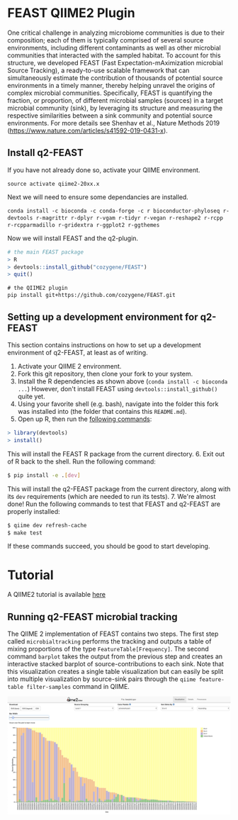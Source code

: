 
# FEAST QIIME2 Plugin


One critical challenge in analyzing microbiome communities is due to their composition; each of them is typically comprised of several source environments, including different contaminants as well as other microbial communities that interacted with the sampled habitat. To account for this structure, we developed FEAST (Fast Expectation-mAximization microbial Source Tracking), a ready-to-use scalable framework that can simultaneously estimate the contribution of thousands of potential source environments in a timely manner, thereby helping unravel the origins of complex microbial communities. Specifically, FEAST is quantifying the fraction, or proportion, of different microbial samples (sources) in a target microbial community (sink), by leveraging its structure and measuring the respective similarities between a sink community and potential source environments. For more details see Shenhav et al., Nature Methods 2019 (https://www.nature.com/articles/s41592-019-0431-x).

## Install q2-FEAST

If you have not already done so, activate your QIIME environment.

```shell
source activate qiime2-20xx.x
```
Next we will need to ensure some dependancies are installed.

```shell
conda install -c bioconda -c conda-forge -c r bioconductor-phyloseq r-devtools r-magrittr r-dplyr r-vgam r-tidyr r-vegan r-reshape2 r-rcpp r-rcpparmadillo r-gridextra r-ggplot2 r-ggthemes   
```

Now we will install FEAST and the q2-plugin.

```R
# the main FEAST package
> R
> devtools::install_github("cozygene/FEAST")
> quit()
```
```shell
# the QIIME2 plugin
pip install git+https://github.com/cozygene/FEAST.git
```

## Setting up a development environment for q2-FEAST
This section contains instructions on how to set up a development environment
of q2-FEAST, at least as of writing.

1. Activate your QIIME 2 environment.
2. Fork this git repository, then clone your fork to your system.
3. Install the R dependencies as shown above (`conda install -c bioconda ...`)
   However, don't install FEAST using `devtools::install_github()` quite yet.
4. Using your favorite shell (e.g. bash), navigate into the folder this fork
   was installed into (the folder that contains this `README.md`).
5. Open up R, then run the
   [following commands](https://stackoverflow.com/a/34513358/10730311):
```r
> library(devtools)
> install()
```
   This will install the FEAST R package from the current directory.
6. Exit out of R back to the shell. Run the following command:
```bash
$ pip install -e .[dev]
```
   This will install the q2-FEAST package from the current directory, along
with its `dev` requirements (which are needed to run its tests).
7. We're almost done! Run the following commands to test that FEAST and
   q2-FEAST are properly installed:
```bash
$ qiime dev refresh-cache
$ make test
```
   If these commands succeed, you should be good to start developing.

# Tutorial 

A QIIME2 tutorial is available [here](https://github.com/cozygene/FEAST/q2_feast/tutorials/DIABIMMUNE.md)

## Running q2-FEAST microbial tracking

The QIIME 2 implementation of FEAST contains two steps. The first step called `microbialtracking` performs the tracking and outputs a table of mixing proportions of the type `FeatureTable[Frequency]`. The second command `barplot` takes the output from the previous step and creates an interactive stacked barplot of source-contributions to each sink. Note that this visualization creates a single table visualization but can easily be split into multiple visualization by source-sink pairs through the `qiime feature-table filter-samples` command in QIIME. 

![](tutorials/etc/backhed-barplot.png) 
